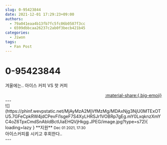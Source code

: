 ```yaml
---
slug: 0-95423844
date: 2021-12-01 17:29:23+09:00
authors:
  - 79a041eaa4b13fb7fc5fc06b0587f3cc
  - 6599dbbcaa26237c2ab0f3becb421b45
categories:
  - Jiwon
tags:
  - Fan Post
---
```


# 0-95423844

<div class="post-container" markdown="1">
<div class="content-container md-sidebar__scrollwrap" markdown="1">

겨울에는.. 아이스 커피 VS 핫 커피

</div>
</div>

<div style="text-align: right;" markdown="1">
<a href="https://weverse.io/fromis9/fanpost/0-95423844" style="text-align: right;">:material-share:{.big-emoji}</a>
</div>
---

<div class="comments-container md-sidebar__scrollwrap" markdown="1">
<div class="comment" markdown="1">
<div class='id-container' markdown="1">
![](https://phinf.wevpstatic.net/MjAyMzA2MjVfMzMg/MDAxNjg3NjU0MTExOTU5.7GFeCpkRW4jdCPevFi1sgeF7S4XyLHRSJr1VOBRp7gEg.mY0LxqknzXmYC4oZ6TpxCmdSnAbldBctUiaEHQVjHkgg.JPEG/image.jpg?type=s72){ loading=lazy }
**<span class="artist">지원</span>** <small>Dec 01 2021, 17:30</small><br>
</div>
<div class='comment-body' markdown="1">
아이스커피를 시키고 후회한다..
</div>
</div>
</div>
---
